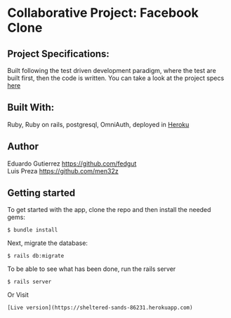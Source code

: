 # Collaborative Project: Facebook Clone

## Project Specifications:

Built following the test driven development paradigm, where the test are built first, then the code is written. You can take a look at the project specs  [here](https://www.theodinproject.com/courses/ruby-on-rails/lessons/final-project)

## Built With:

Ruby, Ruby on rails, postgresql, OmniAuth, deployed in [Heroku](https://sheltered-sands-86231.herokuapp.com) 

## Author
Eduardo Gutierrez https://github.com/fedgut <br>
Luis Preza https://github.com/men32z


## Getting started

To get started with the app, clone the repo and then install the needed gems:

```
$ bundle install
```

Next, migrate the database:

```
$ rails db:migrate
```

To be able to see what has been done, run the rails server
```
$ rails server
```

Or Visit
```
[Live version](https://sheltered-sands-86231.herokuapp.com)
